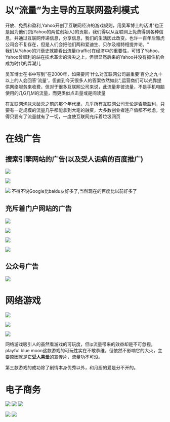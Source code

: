 # 以“流量”为主导的互联网盈利模式

开放、免费和盈利,Yahoo开创了互联网经济的游戏规则，用吴军博士的话讲"也正是因为他们(指Yahoo的两位创始人)的贡献，我们得以从互联网上免费得到各种信息，并通过互联网传递信息，分享信息，我们的生活因此改变。也许一百年后雅虎公司会不复存在，但是人们会把他们两和爱迪生、贝尔及福特相提并论。"<br/>
我们从Yahoo的兴衰史就能看出流量(traffic)在经济中的重要性，可惜了Yahoo，Yahoo曾顺利的站在技术革命的浪尖之上，但很显然后来的Yahoo并没有抓住机会成为时代的弄潮儿

吴军博士在书中写到"在2000年，如果要问‘什么对互联网公司最重要’百分之九十以上的人会回答'流量'，但直到今天很多人的答案依然如此",运营商们可以光靠提供网络服务来收费，但对于很多互联网公司来说，此流量非彼流量，不是手机电脑使用的几G几M的流量，而更类似点击量或是阅读量

在互联网泡沫未破灭之前的那个年代里，几乎所有互联网公司无论是否能盈利，只要有一定规模的流量几乎都能拿到大笔的融资，大多数创业者连产值都不考虑，觉得只要有了流量就有了一切，一度使互联网充斥着垃圾网页
# 在线广告
## 搜索引擎网站的广告(以及受人诟病的百度推广)
![](images/ads.png)

![](images/baidu.png)

![](images/dg.png)
不得不说Google比baidu友好多了,当然现在的百度比以前好多了


## 充斥着门户网站的广告

![](images/shouhu.png)

![](images/souhu2.png)

![](images/sina.png)

![](images/wangyi.png)

## 公众号广告

![](images/wechat.jpg)

# 网络游戏

![](images/tanwanlanyue.jpg)

![](images/wzryjpg.jpg)

![](images/fgo.jpg)

网络游戏吸引人的虽然看游戏的可玩度，但ip流量带来的效益却是不可忽视，playful blue moon这款游戏的可玩性实在不敢恭维，但依然不影响它的大火，主要原因就是它**受人喜爱**的宣传片，流量功不可没。

第三款游戏的成功除了剧情本身优秀以外，和月厨的爱是分不开的。

# 电子商务

![](images/taobao.jpg)
![](images/tmall.jpg)
![](images/jd.jpg)

![](images/amazon.jpg)
![](images/ebay.png)










